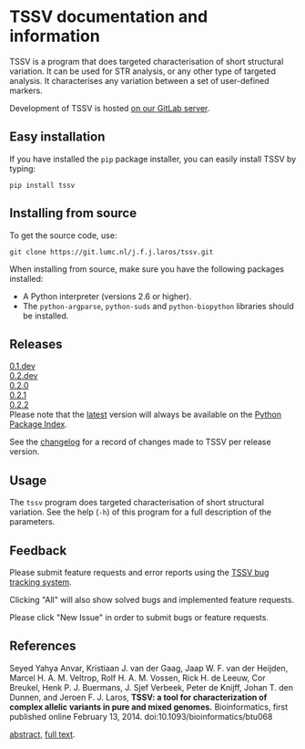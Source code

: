 # TSSV documentation and information
TSSV is a program that does targeted characterisation of short structural
variation. It can be used for STR analysis, or any other type of targeted
analysis. It characterises any variation between a set of user-defined markers.

Development of TSSV is hosted
[on our GitLab server](https://git.lumc.nl/j.f.j.laros/tssv).


## Easy installation
If you have installed the `pip` package installer, you can easily install
TSSV by typing:

    pip install tssv

## Installing from source
To get the source code, use:

    git clone https://git.lumc.nl/j.f.j.laros/tssv.git

When installing from source, make sure you have the following packages
installed:
* A Python interpreter (versions 2.6 or higher).
* The `python-argparse`, `python-suds` and `python-biopython` libraries should
  be installed.

## Releases
[0.1.dev](https://pypi.python.org/packages/source/t/tssv/tssv-0.1.dev.tar.gz)  
[0.2.dev](https://pypi.python.org/packages/source/t/tssv/tssv-0.2.dev.tar.gz)  
[0.2.0](https://pypi.python.org/packages/source/t/tssv/tssv-0.2.0.tar.gz)  
[0.2.1](https://pypi.python.org/packages/source/t/tssv/tssv-0.2.1.tar.gz)  
[0.2.2](https://pypi.python.org/packages/source/t/tssv/tssv-0.2.2.tar.gz)  
Please note that the [latest](https://pypi.python.org/pypi/tssv) version will
always be available on the [Python Package Index](https://pypi.python.org/).

See the [changelog](CHANGELOG.md) for a record of changes made to TSSV per
release version.

## Usage
The `tssv` program does targeted characterisation of short structural
variation. See the help (`-h`) of this program for a full description of the
parameters.

## Feedback
Please submit feature requests and error reports using the
[TSSV bug tracking system](https://git.lumc.nl/j.f.j.laros/tssv/issues).

Clicking "All" will also show solved bugs and implemented feature requests.

Please click "New Issue" in order to submit bugs or feature requests.

## References
Seyed Yahya Anvar, Kristiaan J. van der Gaag, Jaap W. F. van der Heijden,
Marcel H. A. M. Veltrop, Rolf H. A. M. Vossen, Rick H. de Leeuw, Cor Breukel,
Henk P. J. Buermans, J. Sjef Verbeek, Peter de Knijff, Johan T. den Dunnen, and
Jeroen F. J. Laros, **TSSV: a tool for characterization of complex allelic
variants in pure and mixed genomes.** Bioinformatics, first published online
February 13, 2014. doi:10.1093/bioinformatics/btu068

[abstract](http://bioinformatics.oxfordjournals.org/content/early/2014/02/24/bioinformatics.btu068.abstract),
[full text](http://bioinformatics.oxfordjournals.org/content/early/2014/02/24/bioinformatics.btu068.full.pdf+html).
